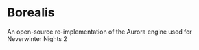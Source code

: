 Borealis
========

An open-source re-implementation of the Aurora engine used for Neverwinter Nights 2
